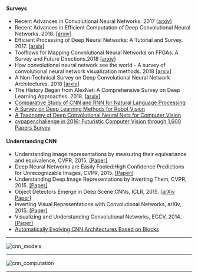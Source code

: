 #### Surveys

- Recent Advances in Convolutional Neural Networks. 2017 [[arxiv](https://arxiv.org/abs/1512.07108v6)]
- Recent Advances in Efficient Computation of Deep Convolutional Neural Networks. 2018. [[arxiv](https://arxiv.org/abs/1802.00939v2)]
- Efficient Processing of Deep Neural Networks: A Tutorial and Survey. 2017. [[arxiv](https://arxiv.org/abs/1703.09039v2)]
- Toolflows for Mapping Convolutional Neural Networks on FPGAs: A Survey and Future Directions.2018 [[arxiv](https://arxiv.org/abs/1803.05900v1)]
- How convolutional neural network see the world - A survey of convolutional neural network visualization methods. 2018 [[arxiv](https://arxiv.org/abs/1804.11191v2)]
- A Non-Technical Survey on Deep Convolutional Neural Network Architectures. 2018 [[arxiv](https://arxiv.org/abs/1803.02129v1)]
- The History Began from AlexNet: A Comprehensive Survey on Deep Learning Approaches. 2018. [[arxiv](https://arxiv.org/abs/1803.01164v1)]
- [Comparative Study of CNN and RNN for Natural Language Processing](https://arxiv.org/pdf/1702.01923v1.pdf)
- [A Survey on Deep Learning Methods for Robot Vision](https://arxiv.org/ftp/arxiv/papers/1803/1803.10862.pdf)
- [A Taxonomy of Deep Convolutional Neural Nets for Computer Vision](https://arxiv.org/pdf/1601.06615v1.pdf)
- [cvpaper.challenge in 2016: Futuristic Computer
Vision through 1,600 Papers Survey](https://arxiv.org/pdf/1707.06436v1.pdf)


#### Understanding CNN

*  Understanding image representations by measuring their equivariance and equivalence, CVPR, 2015. [[Paper]](http://www.cv-foundation.org/openaccess/content_cvpr_2015/papers/Lenc_Understanding_Image_Representations_2015_CVPR_paper.pdf)
* Deep Neural Networks are Easily Fooled:High Confidence Predictions for Unrecognizable Images, CVPR, 2015. [[Paper]](http://www.cv-foundation.org/openaccess/content_cvpr_2015/papers/Nguyen_Deep_Neural_Networks_2015_CVPR_paper.pdf)
* Understanding Deep Image Representations by Inverting Them, CVPR, 2015. [[Paper]](http://www.cv-foundation.org/openaccess/content_cvpr_2015/papers/Mahendran_Understanding_Deep_Image_2015_CVPR_paper.pdf)
*  Object Detectors Emerge in Deep Scene CNNs, ICLR, 2015. [[arXiv Paper]](http://arxiv.org/abs/1412.6856)
*  Inverting Visual Representations with Convolutional Networks, arXiv, 2015. [[Paper]](http://arxiv.org/abs/1506.02753)
*  Visualizing and Understanding Convolutional Networks, ECCV, 2014. [[Paper]](https://www.cs.nyu.edu/~fergus/papers/zeilerECCV2014.pdf)
* [Automatically Evolving CNN Architectures Based on Blocks](https://arxiv.org/abs/1810.11875v1)

------------
![cnn_models](https://github.com/gopala-kr/CNNs/blob/master/resources/img/cnn_models.PNG)

------------

![cnn_computation](https://github.com/gopala-kr/CNNs/blob/master/resources/img/cnn_computation.PNG)

-------------------------

